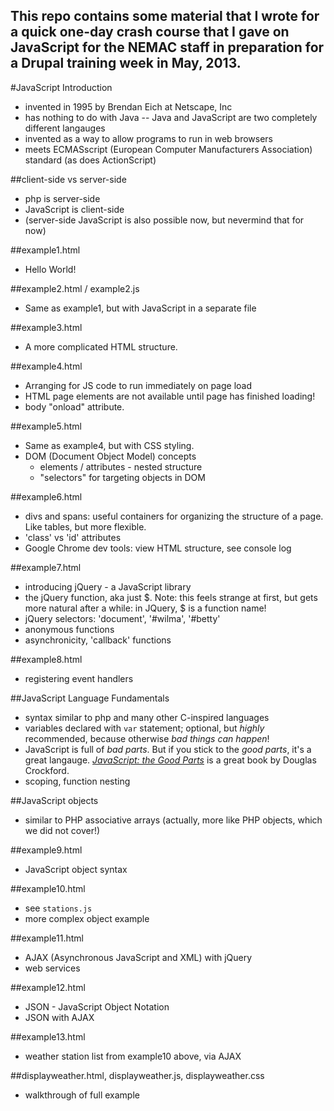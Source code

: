 This repo contains some material that I wrote for a quick one-day crash course that I gave on JavaScript for the NEMAC staff in preparation for a Drupal training week in May, 2013.
---

#JavaScript Introduction

* invented in 1995 by Brendan Eich at Netscape, Inc
* has nothing to do with Java -- Java and JavaScript are two completely different langauges
* invented as a way to allow programs to run in web browsers
* meets ECMASscript (European Computer Manufacturers Association) standard (as does ActionScript)

##client-side vs server-side

* php is server-side
* JavaScript is client-side
* (server-side JavaScript is also possible now, but nevermind that for now)

##example1.html

* Hello World!

##example2.html / example2.js

* Same as example1, but with JavaScript in a separate file

##example3.html

* A more complicated HTML structure.

##example4.html

* Arranging for JS code to run immediately on page load
* HTML page elements are not available until page has finished loading!
* body "onload" attribute.

##example5.html

* Same as example4, but with CSS styling.
* DOM (Document Object Model) concepts
  * elements / attributes - nested structure
  * "selectors" for targeting objects in DOM

##example6.html

* divs and spans: useful containers for organizing the structure of a page.  Like tables, but more flexible.
* 'class' vs 'id' attributes
* Google Chrome dev tools: view HTML structure, see console log

##example7.html

* introducing jQuery - a JavaScript library
* the jQuery function, aka just $.  Note: this feels strange at first, but gets more natural after a while:
  in JQuery, $ is a function name!
* jQuery selectors: 'document', '#wilma', '#betty'
* anonymous functions
* asynchronicity, 'callback' functions

##example8.html

* registering event handlers

##JavaScript Language Fundamentals

* syntax similar to php and many other C-inspired languages
* variables declared with `var` statement; optional, but *highly* recommended, because
  otherwise *bad things can happen*!
* JavaScript is full of _bad parts_.  But if you stick to the _good parts_, it's a great langauge.
  [_JavaScript: the Good Parts_](http://www.amazon.com/JavaScript-Good-Parts-Douglas-Crockford/dp/0596517742/ref=sr_1_1?ie=UTF8&qid=1366208068&sr=8-1&keywords=javascript%2C+the+good+parts)
 is a great book by Douglas Crockford.
* scoping, function nesting

##JavaScript objects

* similar to PHP associative arrays (actually, more like PHP objects, which we did not cover!)

##example9.html

* JavaScript object syntax

##example10.html

* see `stations.js`
* more complex object example

##example11.html

* AJAX (Asynchronous JavaScript and XML) with jQuery
* web services

##example12.html

* JSON - JavaScript Object Notation
* JSON with AJAX

##example13.html

* weather station list from example10 above, via AJAX

##displayweather.html, displayweather.js, displayweather.css

* walkthrough of full example
